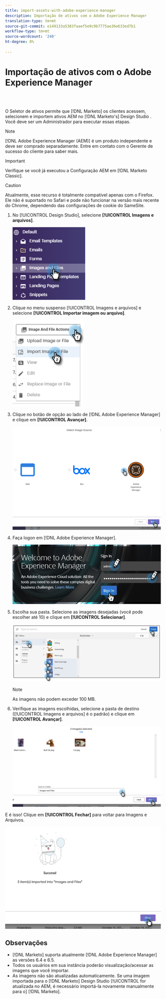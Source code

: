 ```yaml
---
title: import-assets-with-adobe-experience-manager
description: Importação de ativos com o Adobe Experience Manager
translation-type: tm+mt
source-git-commit: e149133a5383faaef5e9c9b7775ae36e633ed7b1
workflow-type: tm+mt
source-wordcount: '240'
ht-degree: 0%

---
```



# Importação de ativos com o Adobe Experience Manager

<br> 

O Seletor de ativos permite que [!DNL Marketo] os clientes acessem, selecionem e importem ativos AEM no [!DNL Marketo's] Design Studio . Você deve ser um Administrador para executar essas etapas.

>[!NOTE]
>[!DNL Adobe Experience Manager (AEM)] é um produto independente e deve ser comprado separadamente. Entre em contato com o Gerente de sucesso do cliente para saber mais.

>[!IMPORTANT]
>Verifique se você já executou a Configuração [](https://docs.marketo.com/x/FwPLAQ) AEM em [!DNL Marketo Classic].

>[!CAUTION]
>
>Atualmente, esse recurso é totalmente compatível apenas com o Firefox. Ele não é suportado no Safari e pode não funcionar na versão mais recente do Chrome, dependendo das configurações de cookie do SameSite.

1. No [!UICONTROL Design Studio], selecione **[!UICONTROL Imagens e arquivos]**.

   ![Imagem Um](/help/sky/assets/design-studio/importing-assets-with-adobe-experience-manager/importing-assets-with-adobe-experience-manager-1.png)

1. Clique no menu suspenso [!UICONTROL Imagens e arquivos] e selecione **[!UICONTROL Importar imagem ou arquivo]**.

   ![Imagem dois](/help/sky/assets/design-studio/importing-assets-with-adobe-experience-manager/importing-assets-with-adobe-experience-manager-2.png)

1. Clique no botão de opção ao lado de [!DNL Adobe Experience Manager] e clique em **[!UICONTROL Avançar]**.

   ![Imagem Três](/help/sky/assets/design-studio/importing-assets-with-adobe-experience-manager/importing-assets-with-adobe-experience-manager-3.png)

1. Faça logon em [!DNL Adobe Experience Manager].

   ![Imagem quatro](/help/sky/assets/design-studio/importing-assets-with-adobe-experience-manager/importing-assets-with-adobe-experience-manager-4.png)

1. Escolha sua pasta. Selecione as imagens desejadas (você pode escolher até 10) e clique em **[!UICONTROL Selecionar]**.

   ![Imagem cinco](/help/sky/assets/design-studio/importing-assets-with-adobe-experience-manager/importing-assets-with-adobe-experience-manager-5.png)

   >[!NOTE]
   >
   >As imagens não podem exceder 100 MB.

1. Verifique as imagens escolhidas, selecione a pasta de destino ([!UICONTROL Imagens e arquivos] é o padrão) e clique em **[!UICONTROL Avançar]**.

   ![Imagem seis](/help/sky/assets/design-studio/importing-assets-with-adobe-experience-manager/importing-assets-with-adobe-experience-manager-6.png)

E é isso! Clique em **[!UICONTROL Fechar]** para voltar para Imagens e Arquivos.

![Imagem sete](/help/sky/assets/design-studio/importing-assets-with-adobe-experience-manager/importing-assets-with-adobe-experience-manager-7.png)

## Observações

* [!DNL Marketo] suporta atualmente [!DNL Adobe Experience Manager] as versões 6.4 e 6.5.
* Todos os usuários em sua instância poderão visualização/acessar as imagens que você importar.
* As imagens não são atualizadas automaticamente. Se uma imagem importada para o [!DNL Marketo] Design Studio [!UICONTROL for atualizada no AEM, é necessário importá-la novamente manualmente para o] [!DNL Marketo].
